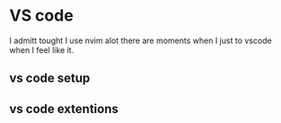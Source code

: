 # VS code

I admitt tought I use nvim alot there are moments when I just to vscode when I feel like it.

## vs code setup

## vs code extentions